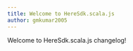 ```yaml
---
title: Welcome to HereSdk.scala.js
author: gmkumar2005
---
```


Welcome to HereSdk.scala.js changelog!
